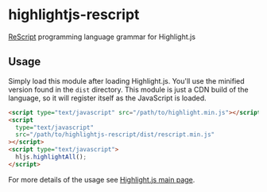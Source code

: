 # highlightjs-rescript

[ReScript](https://rescript-lang.org/) programming language grammar for Highlight.js

## Usage

Simply load this module after loading Highlight.js. You'll use the minified version found in the `dist` directory.
This module is just a CDN build of the language, so it will register itself as the JavaScript is loaded.

```html
<script type="text/javascript" src="/path/to/highlight.min.js"></script>
<script
  type="text/javascript"
  src="/path/to/highlightjs-rescript/dist/rescript.min.js"
></script>
<script type="text/javascript">
  hljs.highlightAll();
</script>
```

For more details of the usage see [Highlight.js main page](https://github.com/highlightjs/highlight.js#readme).
